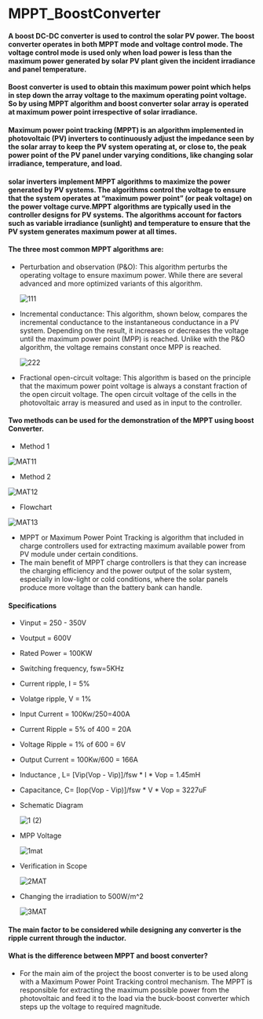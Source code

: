 # MPPT_BoostConverter
#### A boost DC-DC converter is used to control the solar PV power. The boost converter operates in both MPPT mode and voltage control mode. The voltage control mode is used only when load power is less than the maximum power generated by solar PV plant given the incident irradiance and panel temperature.

#### Boost converter is used to obtain this maximum power point which helps in step down the array voltage to the maximum operating point voltage. So by using MPPT algorithm and boost converter solar array is operated at maximum power point irrespective of solar irradiance.

#### Maximum power point tracking (MPPT) is an algorithm implemented in photovoltaic (PV) inverters to continuously adjust the impedance seen by the solar array to keep the PV system operating at, or close to, the peak power point of the PV panel under varying conditions, like changing solar irradiance, temperature, and load.

#### solar inverters implement MPPT algorithms to maximize the power generated by PV systems. The algorithms control the voltage to ensure that the system operates at “maximum power point” (or peak voltage) on the power voltage curve.MPPT algorithms are typically used in the controller designs for PV systems. The algorithms account for factors such as variable irradiance (sunlight) and temperature to ensure that the PV system generates maximum power at all times.

#### The three most common MPPT algorithms are:

* Perturbation and observation (P&O): This algorithm perturbs the operating voltage to ensure maximum power. While there are several advanced and more optimized variants of this algorithm.

  ![111](https://github.com/Sinha321/MPPT_BoostConverter/assets/116704941/7712a483-b607-4349-85ea-0f83119cb764)

* Incremental conductance: This algorithm, shown below, compares the incremental conductance to the instantaneous conductance in a PV system. Depending on the result, it increases or decreases the voltage until the maximum power point (MPP) is reached. Unlike with the P&O algorithm, the voltage remains constant once MPP is reached.

  ![222](https://github.com/Sinha321/MPPT_BoostConverter/assets/116704941/490533e1-1263-44f1-b260-5ba846d19770)

* Fractional open-circuit voltage: This algorithm is based on the principle that the maximum power point voltage is always a constant fraction of the open circuit voltage. The open circuit voltage of the cells in the photovoltaic array is measured and used as in input to the controller.

#### Two methods can be used for the demonstration of the MPPT using boost Converter.

* Method 1

![MAT11](https://github.com/Sinha321/MPTT_BoostConverter/assets/116704941/c2eb1bf1-db66-4279-bdba-4429096898cb)

* Method 2
  
![MAT12](https://github.com/Sinha321/MPTT_BoostConverter/assets/116704941/5188eb4e-4a78-49e7-89d1-fdfa048eca50)

* Flowchart

![MAT13](https://github.com/Sinha321/MPTT_BoostConverter/assets/116704941/53c73d76-b697-4341-9bcb-2d53311c555f)

* MPPT or Maximum Power Point Tracking is algorithm that included in charge controllers used for extracting maximum available power from PV module under certain conditions.
* The main benefit of MPPT charge controllers is that they can increase the charging efficiency and the power output of the solar system, especially in low-light or cold conditions, where the solar panels produce more voltage than the battery bank can handle.

#### Specifications
* Vinput = 250 - 350V
* Voutput = 600V
* Rated Power = 100KW
* Switching frequency, fsw=5KHz
* Current ripple, I = 5%
* Volatge ripple, V = 1%
* Input Current = 100Kw/250=400A
* Current Ripple = 5% of 400 = 20A
* Voltage Ripple = 1% of 600 = 6V
* Output Current = 100Kw/600 = 166A
* Inductance , L= [Vip(Vop - Vip)]/fsw * I * Vop = 1.45mH
* Capacitance, C= [Iop(Vop - Vip)]/fsw * V * Vop = 3227uF
  
* Schematic Diagram

  ![1 (2)](https://github.com/Sinha321/MPTT_BoostConverter/assets/116704941/591dd888-c4ce-42dd-9bc4-ef71ace188a9)

* MPP Voltage

  ![1mat](https://github.com/Sinha321/MPTT_BoostConverter/assets/116704941/f99e7e3f-8114-429c-9f05-620799ac50fb)

* Verification in Scope

  ![2MAT](https://github.com/Sinha321/MPTT_BoostConverter/assets/116704941/1cc871db-2fbc-4c1c-89ef-1500739998d9)

* Changing the irradiation to 500W/m^2

  ![3MAT](https://github.com/Sinha321/MPTT_BoostConverter/assets/116704941/184e8a65-3647-4e92-acc6-08c5f027ee3a)

#### The main factor to be considered while designing any converter is the ripple current through the inductor.
#### What is the difference between MPPT and boost converter?
* For the main aim of the project the boost converter is to be used along with a Maximum Power Point Tracking control mechanism. The MPPT is responsible for extracting the maximum possible power from the photovoltaic and feed it to the load via the buck-boost converter which steps up the voltage to required magnitude.


